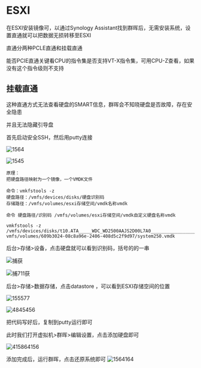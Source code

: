# ESXI

在ESXI安装镜像可，以通过Synology Assistant找到群晖后，无需安装系统，设置直通就可以把数据无损转移至ESXI

直通分两种PCLE直通和挂载直通

能否PCIE直通关键看CPU的指令集是否支持VT-X指令集，可用CPU-Z查看，如果没有这个指令级则不支持

## 挂载直通

这种直通方式无法查看硬盘的SMART信息，群晖会不知晓硬盘是否故障，存在安全隐患

并且无法隐藏引导盘

首先启动安全SSH，然后用putty连接

![1564](https://user-images.githubusercontent.com/59044398/118191537-4fed6d00-b477-11eb-8213-830df491cdbb.PNG)

![1545](https://user-images.githubusercontent.com/59044398/118191662-81663880-b477-11eb-9aba-7b5ac1fa2025.PNG)

```
原理：
把硬盘路径映射为一个镜像，一个VMDK文件

命令：vmkfstools -z
硬盘路径：/vmfs/devices/disks/硬盘识别码
存储路径：/vmfs/volumes/esxi存储空间/vmdk名称vmdk

命令 硬盘路径/识别码 /vmfs/volumes/esxi存储空间/vmdk自定义硬盘名称vmdk

```

```
vmkfstools -z /vmfs/devices/disks/t10.ATA_____WDC_WD2500AAJS2D00L7A0___________________________11H600601937 vmfs/volumes/609b3024-08c8a96e-2406-408d5c2f9d97/system250.vmdk
```

后台>存储>设备，点击硬盘就可以看到识别码，括号的的一串

![捕获](https://user-images.githubusercontent.com/59044398/118194066-541b8980-b47b-11eb-9d69-c216a7a1eecb.PNG)


![捕711获](https://user-images.githubusercontent.com/59044398/118194039-49f98b00-b47b-11eb-9d02-adb7e2cb420c.PNG)


后台>存储>数据存储，点击datastore ，可以看到ESXI存储空间的位置

![155577](https://user-images.githubusercontent.com/59044398/118193938-22a2be00-b47b-11eb-8a40-794cf1e6149b.PNG)

![4845456](https://user-images.githubusercontent.com/59044398/118193958-29c9cc00-b47b-11eb-9ee3-cb7027416915.PNG)



把代码写好后，复制到putty运行即可

此时我们打开虚拟机>群晖>编辑设置，点击添加硬盘即可

![415864156](https://user-images.githubusercontent.com/59044398/118194008-3ea65f80-b47b-11eb-9d3d-9fa2311d94a2.PNG)




添加完成后，运行群晖，点击还原系统即可
![1564164](https://user-images.githubusercontent.com/59044398/118193923-1ae31980-b47b-11eb-8e0b-20289acc7d1c.PNG)

